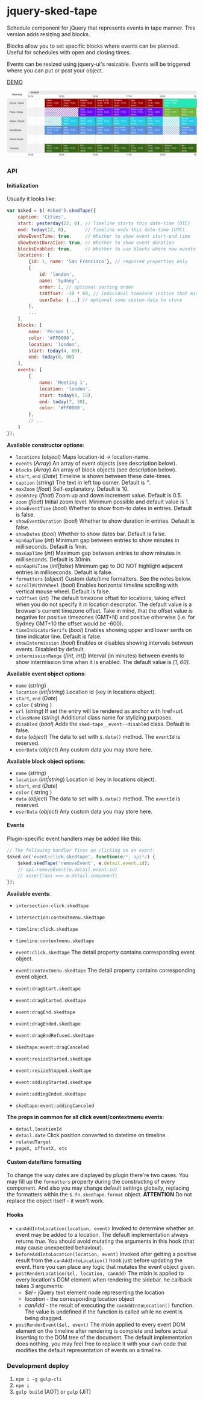 # jquery-sked-tape
Schedule component for jQuery that represents events in tape manner.
This version adds resizing and blocks. 

Blocks allow you to set specific blocks where events can be planned. Useful for schedules with open and closing times.

Events can be resized using jquery-ui's resizable. Events will be triggered where you can put or post your object. 

[DEMO](https://lexkrstn.github.io/jquery-sked-tape/)

![Alt text](demo-blocks.png?raw=true "Demo using blocks")

### API

#### Initialization

Usually it looks like:
```javascript
var $sked = $('#sked').skedTape({
    caption: 'Cities',
    start: yesterday(22, 0), // Timeline starts this date-time (UTC)
    end: today(12, 0),       // Timeline ends this date-time (UTC)
    showEventTime: true,     // Whether to show event start-end time
    showEventDuration: true, // Whether to show event duration
    blocksEnabled: true,     // Whether to use blocks where new events can be placed or not
    locations: [
        {id: 1, name: 'San Francisco'}, // required properties only
        {
            id: 'london',
            name: 'Sydney',
            order: 1, // optional sorting order
            tzOffset: -10 * 60, // individual timezone (notice that minus sign)
            userData: {...} // optional some custom data to store
        },
        ...
    ],
    blocks: [
        name: 'Person 1',
        color: '#FF0000',
        location: 'london',
        start: today(4, 00),
        end: today(8, 00)
    ],
    events: [
        {
            name: 'Meeting 1',
            location: 'london',
            start: today(4, 15),
            end: today(7, 30),
            color: '#FF0000',
        },
        // ...
    ]
});
```

**Available constructor options**:
- `locations` (_object_) Maps location-id -> location-name.
- `events` (_Array_) An array of event objects (see description below).
- `blocks` (_Array_) An array of block objects (see description below).
- `start`, `end` (_Date_) Timeline is shown between these date-times.
- `caption` (_string_) The text in left top corner. Default is ''.
- `maxZoom` (_float_) Self-explanatory. Default is 10.
- `zoomStep` (_float_) Zoom up and down increment value. Default is 0.5.
- `zoom` (_float_) Initial zoom level. Minimum possible and default value is 1.
- `showEventTime` (_bool_) Whether to show from-to dates in entries. Default is false.
- `showEventDuration` (_bool_) Whether to show duration in entries. Default is false.
- `showDates` (_bool_) Whether to show dates bar. Default is false.
- `minGapTime` (_int_) Minimum gap between entries to show minutes in milliseconds. Default is 1min. 
- `maxGapTime` (_int_) Maximum gap between entries to show minutes in milliseconds. Default is 30min.
- `minGapHiTime` (_int|false_) Minimum gap to DO NOT highlight adjacent entries in milliseconds. Default is false.
- `formatters` (_object_) Custom date/time formatters. See the notes below.
- `scrollWithYWheel` (_bool_) Enables horizontal timeline scrolling with vertical mouse wheel. Default is false.
- `tzOffset` (_int_) The default timezone offset for locations, taking effect when
  you do not specify it in location descriptor. The default value is a browser's
  current timezone offset. Take in mind, that the offset value is negative for
  positive timezones (GMT+N) and positive otherwise (i.e. for Sydney GMT+10 the
  offset would be -600).
- `timeIndicatorSerifs` (_bool_) Enables showing upper and lower serifs on time
  indicator line. Default is false.
- `showIntermission` (_bool_) Enables or disables showing intervals between
  events. Disabled by default.
- `intermissionRange` (_[int, int]_) Interval (in minutes) between events to
  show intermission time when it is enabled. The default value is _[1, 60]_.

**Available event object options**:
- `name` (_string_)
- `location` (_int|string_) Location id (key in locations object).
- `start`, `end` (_Date_)
- `color` ( string )
- `url` (_string_) If set the entry will be rendered as anchor with href=url.
- `className` (_string_) Additional class name for stylizing purposes.
- `disabled` (_bool_) Adds the `sked-tape__event--disabled` class. Default is false.
- `data` (_object_) The data to set with `$.data()` method. The `eventId` is reserved.
- `userData` (_object_) Any custom data you may store here.

**Available block object options**:
- `name` (_string_)
- `location` (_int|string_) Location id (key in locations object).
- `start`, `end` (_Date_)
- `color` ( string )
- `data` (_object_) The data to set with `$.data()` method. The `eventId` is reserved.
- `userData` (_object_) Any custom data you may store here.

#### Events

Plugin-specific event handlers may be added like this:
```javascript
// The following handler fires on clicking on an event:
$sked.on('event:click.skedtape', function(e/*, api*/) {
    $sked.skedTape('removeEvent', e.detail.event.id);
    // api.removeEvent(e.detail.event.id)
    // assert(api === e.detail.component)
});
```

**Available events**:
- `intersection:click.skedtape`
- `intersection:contextmenu.skedtape`
- `timeline:click.skedtape`
- `timeline:contextmenu.skedtape`
- `event:click.skedtape` The detail property contains corresponding event object.
- `event:contextmenu.skedtape` The detail property contains corresponding event object.

- `event:dragStart.skedtape`
- `event:dragStarted.skedtape`
- `event:dragEnd.skedtape`
- `event:dragEnded.skedtape`
- `event:dragEndRefused.skedtape`
- `skedtape:event:dragCanceled`
- `event:resizeStarted.skedtape`
- `event:resizeStopped.skedtape`
- `event:addingStarted.skedtape`
- `event:addingEnded.skedtape`
- `skedtape:event:addingCanceled`

**The props in common for all click event/contextmenu events:**
- `detail.locationId`
- `detail.date` Click position converted to datetime on timeline.
- `relatedTarget`
- `pageX, offsetX, etc`

#### Custom date/time formatting

To change the way dates are displayed by plugin there're two cases. You may
fill up the `formatters` property during the constructing of every component.
And also you may change default settings globally, replacing the formatters
within the `$.fn.skedTape.format` object. **ATTENTION** Do not replace the
object itself - it won't work.


#### Hooks

- `canAddIntoLocation(location, event)` Invoked to determine whether an event
  may be added to a location. The default implementation always returns *true*.
  You should avoid mutating the arguments in this hook (that may cause
  unexpected behaviour).
- `beforeAddIntoLocation(location, event)` Invoked after getting a positive
  result from the `canAddIntoLocation()` hook just before updating the event.
  Here you can place any logic that mutates the event object given.
- `postRenderLocation($el, location, canAdd)` The mixin is applied to every
  location's DOM element when rendering the sidebar. he callback takes 3
  arguments: 
  - *$el* - jQuery text element node representing the location
  - *location* - the corresponding location object
  - *canAdd* - the result of executing the `canAddIntoLocation()` function.
	The value is undefined if the function is called while no event is being
    dragged.
- `postRenderEvent($el, event)` The mixin applied to every event DOM element
  on the timeline after rendering is complete and before actual inserting to the
  DOM tree of the document. The default implementation does nothing, you may feel
  free to replace it with your own code that modifies the default representation
  of events on a timeline.

### Development deploy
1. `npm i -g gulp-cli`
2. `npm i`
3. `gulp build` (AOT) or `gulp` (JIT)
